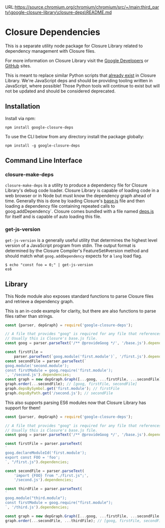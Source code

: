 URL:https://source.chromium.org/chromium/chromium/src/+/main:third_party\google-closure-library\closure-deps\README.md
# Closure Dependencies

This is a separate utility node package for Closure Library related to
dependency management with Closure files.

For more information on Closure Library visit the
[Google Developers](https://developers.google.com/closure/library) or
[GitHub](https://github.com/google/closure-library) sites.

This is meant to replace similar Python scripts that [already
exist](https://github.com/google/closure-library/tree/master/closure/bin) in
Closure Library. We're JavaScript deps and should be providing tooling written
in JavaScript, where possible! Those Python tools will continue to exist but
will not be updated and should be considered deprecated.

## Installation

Install via npm:

```
npm install google-closure-deps
```

To use the CLI below from any directory install the package globally:

```
npm install -g google-closure-deps
```

## Command Line Interface

### closure-make-deps

`closure-make-deps` is a utility to produce a dependency file for Closure
Library's debug code loader. Closure Library is capable of loading code in a web
browser or in Node but must know the dependency graph ahead of time. Generally
this is done by loading Closure's [base.js] file and then loading a dependency
file containing repeated calls to goog.addDependency`. Closure comes bundled
with a file named [deps.js] for itself and is capable of auto loading this file.

[base.js]: https://github.com/google/closure-library/blob/master/closure/goog/base.js
[deps.js]: https://github.com/google/closure-library/blob/master/closure/goog/deps.js

### get-js-version

`get-js-version` is a generally useful utility that determines the highest level
version of a JavaScript program from stdin. The output format is determined by
the Closure Compiler's FeatureSet#version method and should match what
`goog.addDependency` expects for a `lang` load flag.

```
$ echo "const foo = 0;" | get-js-version
es6
```

## Library

This Node module also exposes standard functions to parse Closure files and
retrieve a dependency graph.

This is an in-code example for clarity, but there are also functions to parse
files rather than strings.

```javascript
const {parser, depGraph} = require('google-closure-deps');

// A file that provides "goog" is required for any file that references Closure.
// Usually this is Closure's base.js file.
const goog = parser.parseText('/** @provideGoog */', '/base.js').dependencies;

const firstFile =
    parser.parseText(`goog.module('first.module')`, '/first.js').dependencies;
const secondFile = parser.parseText(`
goog.module('second.module');
const firstModule = goog.require('first.module');
`, '/second.js').dependencies;
const graph = new depGraph.Graph([...goog, ...firstFile, ...secondFile]);
graph.order(...secondFile); // [goog, firstFile, secondFile]
graph.depsBySymbol.get('first.module'); // firstFile
graph.depsByPath.get('/second.js'); // secondFile
```

This also supports parsing ES6 modules now that Closure Library has support for
them!

```javascript
const {parser, depGraph} = require('google-closure-deps');

// A file that provides "goog" is required for any file that references Closure.
// Usually this is Closure's base.js file.
const goog = parser.parseText('/** @provideGoog */', '/base.js').dependencies;

const firstFile = parser.parseText(
`
goog.declareModuleId('first.module');
export const FOO = 'foo';
`, "/first.js").dependencies;

const secondFile = parser.parseText(
    'import {FOO} from "./first.js";',
    '/second.js').dependencies;

const thirdFile = parser.parseText(
`
goog.module("third.module");
const firstModule = goog.require("first.module");
`, '/third.js').dependencies;

const graph = new depGraph.Graph([...goog, ...firstFile, ...secondFile, ...thirdFile]);
graph.order(...secondFile, ...thirdFile); // [goog, firstFile, secondFile, thirdFile]
```

